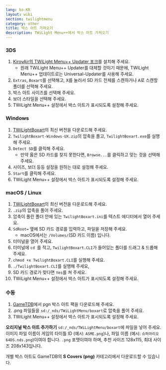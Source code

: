 ```yaml
---
lang: ko-KR
layout: wiki
section: twilightmenu
category: other
title: 박스 아트 가져오기
description: TWiLight Menu++에서 박스 아트 가져오기
---
```


### 3DS
1. [KirovAir의 TWiLight Menu++ Updater 포크](https://github.com/KirovAir/TWiLightMenu-Updater/releases)를 설치해 주세요.
   - 원래 TWiLight Menu++ Updater를 대체할 것이기 때문에, TWiLight Menu++ 업데이트로는 Universal-Updater를 사용해 주세요.
1. `Extras`, `Boxart`를 선택해고, <kbd class="face">X</kbd>를 눌러서 SD 카드 전체를 스캔하거나 <kbd class="face">A</kbd>로 스캔할 폴더를 선택해 주세요.
1. 박스 아트 사이즈를 선택해 주세요.
1. 보더 스타일을 선택해 주세요.
1. TWiLight Menu++ 설정에서 박스 아트가 표시되도록 설정해 주세요.

### Windows
1. [TWiLightBoxart](https://github.com/KirovAir/TwilightBoxart/releases)의 최신 버전을 다운로드해 주세요.
1. `TwilightBoxart-Windows-UX.zip`의 압축을 풀고, `TwilightBoxart.exe`를 실행해 주세요.
1. `Detect SD`를 클릭해 주세요.
   - 만약 옳은 SD 카드를 찾지 못한다면, `Browse...`를 클릭하고 맞는 것을 선택해 주세요.
1. 사이즈, 보더 등등 설정을 원하는 대로 설정해 주세요.
1. `Start`를 클릭해 주세요.
1. TWiLight Menu++ 설정에서 박스 아트가 표시되도록 설정해 주세요.

### macOS / Linux
1. [TWiLightBoxart](https://github.com/KirovAir/TwilightBoxart/releases)의 최신 버전을 다운로드해 주세요.
1. `.zip`의 압축을 풀어 주세요.
1. 압축이 풀린 폴더 안에 있는 `TwilightBoxart.ini`를 텍스트 에디터에서 열어 주세요.
1. `SdRoot=` 옆에 SD 카드 경로를 입력하고, 파일을 저장해 주세요.
   - macOS에서는 `/Volumes/`(SD 카드 이름) 입니다.
1. 터미널을 열어 주세요.
1. 터미널에 `cd `를 적고, `TwilightBoxart.CLI`가 들어있는 폴더를 드래그 & 드롭해 주세요.
1. `chmod +x TwilightBoxart.CLI`를 실행해 주세요.
1. `./TwilightBoxart.CLI`를 실행해 주세요,
1. SD 카드 경로가 맞다면 `Yes`를 쳐 주세요.
1. TWiLight Menu++ 설정에서 박스 아트가 표시되도록 설정해 주세요.

### 수동
1. [GameTDB](https://www.gametdb.com/DS/Downloads#cover_packs)에서 pgn 박스 아트 팩을 다운로드해 주세요.
1. .png 파일들을 `sd:/_nds/TWiLightMenu/boxart`로 압축을 풀어 주세요.
1. TWiLight Menu++ 설정에서 박스 아트가 표시되도록 설정해 주세요.

**오리지널 박스 아트 추가하기** `sd:/_nds/TWiLightMenu/boxart`에 파일을 넣어 주세요. 이미지 파일 이름이 게임의 타이틀 ID (예시: `ASME.png`)나, 파일 이름 (예시: `슈퍼마리오64DS.nds.png`)이여야 합니다. `.png` 포맷이여야 하며, 추천 사이즈 128x115, 최대 사이즈 208x143입니다.

개별 박스 아트도 GameTDB의 **S Covers (png)** 카테고리에서 다운로드할 수 있습니다.
